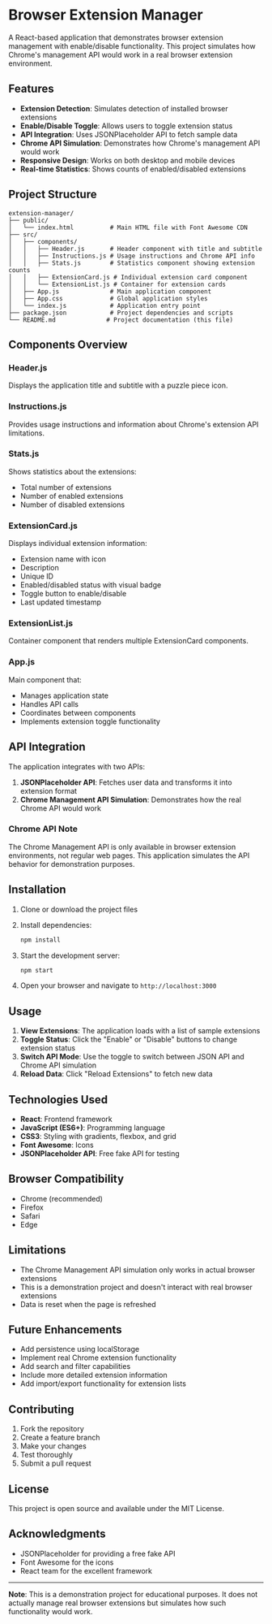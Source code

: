 
# Browser Extension Manager

A React-based application that demonstrates browser extension management with enable/disable functionality. This project simulates how Chrome's management API would work in a real browser extension environment.

## Features

- **Extension Detection**: Simulates detection of installed browser extensions
- **Enable/Disable Toggle**: Allows users to toggle extension status
- **API Integration**: Uses JSONPlaceholder API to fetch sample data
- **Chrome API Simulation**: Demonstrates how Chrome's management API would work
- **Responsive Design**: Works on both desktop and mobile devices
- **Real-time Statistics**: Shows counts of enabled/disabled extensions

## Project Structure

```
extension-manager/
├── public/
│   └── index.html          # Main HTML file with Font Awesome CDN
├── src/
│   ├── components/
│   │   ├── Header.js       # Header component with title and subtitle
│   │   ├── Instructions.js # Usage instructions and Chrome API info
│   │   ├── Stats.js        # Statistics component showing extension counts
│   │   ├── ExtensionCard.js # Individual extension card component
│   │   └── ExtensionList.js # Container for extension cards
│   ├── App.js              # Main application component
│   ├── App.css             # Global application styles
│   └── index.js            # Application entry point
├── package.json            # Project dependencies and scripts
└── README.md              # Project documentation (this file)
```

## Components Overview

### Header.js
Displays the application title and subtitle with a puzzle piece icon.

### Instructions.js
Provides usage instructions and information about Chrome's extension API limitations.

### Stats.js
Shows statistics about the extensions:
- Total number of extensions
- Number of enabled extensions
- Number of disabled extensions

### ExtensionCard.js
Displays individual extension information:
- Extension name with icon
- Description
- Unique ID
- Enabled/disabled status with visual badge
- Toggle button to enable/disable
- Last updated timestamp

### ExtensionList.js
Container component that renders multiple ExtensionCard components.

### App.js
Main component that:
- Manages application state
- Handles API calls
- Coordinates between components
- Implements extension toggle functionality

## API Integration

The application integrates with two APIs:

1. **JSONPlaceholder API**: Fetches user data and transforms it into extension format
2. **Chrome Management API Simulation**: Demonstrates how the real Chrome API would work

### Chrome API Note
The Chrome Management API is only available in browser extension environments, not regular web pages. This application simulates the API behavior for demonstration purposes.

## Installation

1. Clone or download the project files
2. Install dependencies:
   ```bash
   npm install
   ```

3. Start the development server:
   ```bash
   npm start
   ```

4. Open your browser and navigate to `http://localhost:3000`

## Usage

1. **View Extensions**: The application loads with a list of sample extensions
2. **Toggle Status**: Click the "Enable" or "Disable" buttons to change extension status
3. **Switch API Mode**: Use the toggle to switch between JSON API and Chrome API simulation
4. **Reload Data**: Click "Reload Extensions" to fetch new data

## Technologies Used

- **React**: Frontend framework
- **JavaScript (ES6+)**: Programming language
- **CSS3**: Styling with gradients, flexbox, and grid
- **Font Awesome**: Icons
- **JSONPlaceholder API**: Free fake API for testing

## Browser Compatibility

- Chrome (recommended)
- Firefox
- Safari
- Edge

## Limitations

- The Chrome Management API simulation only works in actual browser extensions
- This is a demonstration project and doesn't interact with real browser extensions
- Data is reset when the page is refreshed

## Future Enhancements

- Add persistence using localStorage
- Implement real Chrome extension functionality
- Add search and filter capabilities
- Include more detailed extension information
- Add import/export functionality for extension lists

## Contributing

1. Fork the repository
2. Create a feature branch
3. Make your changes
4. Test thoroughly
5. Submit a pull request

## License

This project is open source and available under the MIT License.

## Acknowledgments

- JSONPlaceholder for providing a free fake API
- Font Awesome for the icons
- React team for the excellent framework

---

**Note**: This is a demonstration project for educational purposes. It does not actually manage real browser extensions but simulates how such functionality would work.

